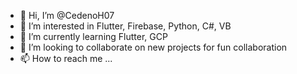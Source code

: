 - 👋 Hi, I’m @CedenoH07
- 👀 I’m interested in Flutter, Firebase, Python, C#, VB
- 🌱 I’m currently learning Flutter, GCP
- 💞️ I’m looking to collaborate on new projects for fun collaboration
- 📫 How to reach me ...

<!---
CedenoH07/CedenoH07 is a ✨ special ✨ repository because its `README.md` (this file) appears on your GitHub profile.
You can click the Preview link to take a look at your changes.
--->
